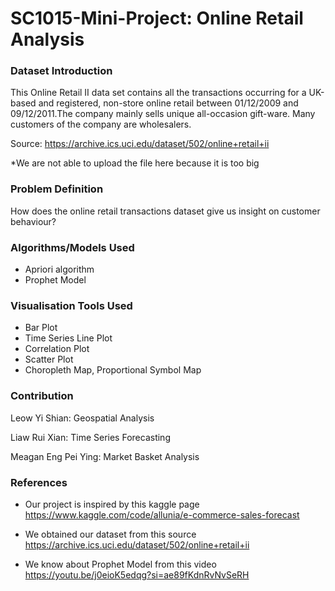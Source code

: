 # SC1015-Mini-Project: Online Retail Analysis

### Dataset Introduction
This Online Retail II data set contains all the transactions occurring for a UK-based and registered, non-store online retail between 01/12/2009 and 09/12/2011.The company mainly sells unique all-occasion gift-ware. Many customers of the company are wholesalers.

Source: https://archive.ics.uci.edu/dataset/502/online+retail+ii

*We are not able to upload the file here because it is too big

### Problem Definition
How does the online retail transactions dataset give us insight on customer behaviour?

### Algorithms/Models Used
- Apriori algorithm
- Prophet Model

### Visualisation Tools Used
- Bar Plot
- Time Series Line Plot
- Correlation Plot
- Scatter Plot
- Choropleth Map, Proportional Symbol Map


### Contribution
Leow Yi Shian: Geospatial Analysis

Liaw Rui Xian: Time Series Forecasting

Meagan Eng Pei Ying: Market Basket Analysis

### References
- Our project is inspired by this kaggle page
https://www.kaggle.com/code/allunia/e-commerce-sales-forecast

- We obtained our dataset from this source
https://archive.ics.uci.edu/dataset/502/online+retail+ii

- We know about Prophet Model from this video
https://youtu.be/j0eioK5edqg?si=ae89fKdnRvNvSeRH
